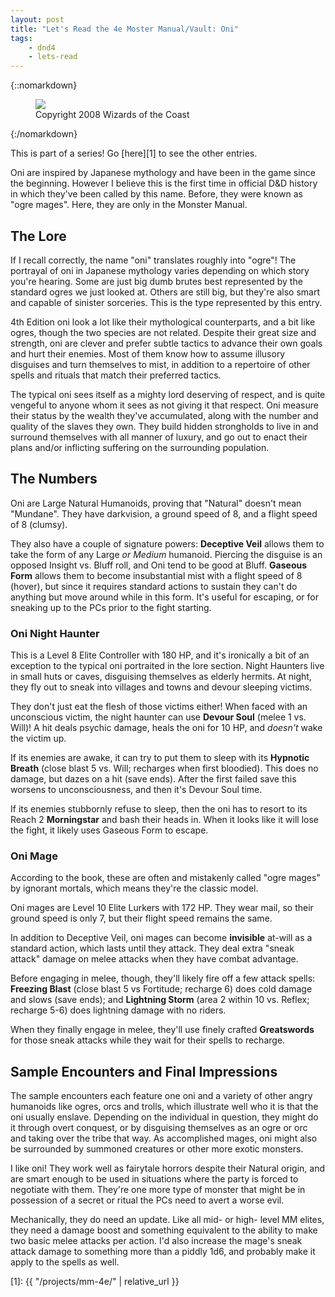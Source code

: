 ```yaml
---
layout: post
title: "Let's Read the 4e Moster Manual/Vault: Oni"
tags:
    - dnd4
    - lets-read
---
```


{::nomarkdown}
<figure class="left">
  <img src="{{ "/assets/wir-mm-4e-oni.png" | absolute_url }}"/>
  <figcaption>
    Copyright 2008 Wizards of the Coast
  </figcaption>
</figure>
{:/nomarkdown}

This is part of a series! Go [here][1] to see the other entries.

Oni are inspired by Japanese mythology and have been in the game since the
beginning. However I believe this is the first time in official D&D history in
which they've been called by this name. Before, they were known as "ogre
mages". Here, they are only in the Monster Manual.

## The Lore

If I recall correctly, the name "oni" translates roughly into "ogre"! The
portrayal of oni in Japanese mythology varies depending on which story you're
hearing. Some are just big dumb brutes best represented by the standard ogres we
just looked at. Others are still big, but they're also smart and capable of
sinister sorceries. This is the type represented by this entry.

4th Edition oni look a lot like their mythological counterparts, and a bit like
ogres, though the two species are not related. Despite their great size and
strength, oni are clever and prefer subtle tactics to advance their own goals
and hurt their enemies. Most of them know how to assume illusory disguises and
turn themselves to mist, in addition to a repertoire of other spells and rituals
that match their preferred tactics.

The typical oni sees itself as a mighty lord deserving of respect, and is quite
vengeful to anyone whom it sees as not giving it that respect. Oni measure their
status by the wealth they've accumulated, along with the number and quality of
the slaves they own. They build hidden strongholds to live in and surround
themselves with all manner of luxury, and go out to enact their plans and/or
inflicting suffering on the surrounding population.

## The Numbers

Oni are Large Natural Humanoids, proving that "Natural" doesn't mean
"Mundane". They have darkvision, a ground speed of 8, and a flight speed of 8
(clumsy).

They also have a couple of signature powers: **Deceptive Veil** allows them to
take the form of any Large _or Medium_ humanoid. Piercing the disguise is an
opposed Insight vs. Bluff roll, and Oni tend to be good at Bluff. **Gaseous
Form** allows them to become insubstantial mist with a flight speed of 8
(hover), but since it requires standard actions to sustain they can't do
anything but move around while in this form. It's useful for escaping, or for
sneaking up to the PCs prior to the fight starting.

### Oni Night Haunter

This is a Level 8 Elite Controller with 180 HP, and it's ironically a bit of an
exception to the typical oni portraited in the lore section. Night Haunters live
in small huts or caves, disguising themselves as elderly hermits. At night, they
fly out to sneak into villages and towns and devour sleeping victims.

They don't just eat the flesh of those victims either! When faced with an
unconscious victim, the night haunter can use **Devour Soul** (melee 1
vs. Will)! A hit deals psychic damage, heals the oni for 10 HP, and _doesn't_
wake the victim up.

If its enemies are awake, it can try to put them to sleep with its **Hypnotic
Breath** (close blast 5 vs. Will; recharges when first bloodied). This does no
damage, but dazes on a hit (save ends). After the first failed save this worsens
to unconsciousness, and then it's Devour Soul time.

If its enemies stubbornly refuse to sleep, then the oni has to resort to its
Reach 2 **Morningstar** and bash their heads in. When it looks like it will
lose the fight, it likely uses Gaseous Form to escape.

### Oni Mage

According to the book, these are often and mistakenly called "ogre mages" by
ignorant mortals, which means they're the classic model.

Oni mages are Level 10 Elite Lurkers with 172 HP. They wear mail, so their
ground speed is only 7, but their flight speed remains the same.

In addition to Deceptive Veil, oni mages can become **invisible** at-will as a
standard action, which lasts until they attack. They deal extra "sneak attack"
damage on melee attacks when they have combat advantage.

Before engaging in melee, though, they'll likely fire off a few attack spells:
**Freezing Blast** (close blast 5 vs Fortitude; recharge 6) does cold damage and
slows (save ends); and **Lightning Storm** (area 2 within 10 vs. Reflex;
recharge 5-6) does lightning damage with no riders.

When they finally engage in melee, they'll use finely crafted **Greatswords**
for those sneak attacks while they wait for their spells to recharge.

## Sample Encounters and Final Impressions

The sample encounters each feature one oni and a variety of other angry
humanoids like ogres, orcs and trolls, which illustrate well who it is that the
oni usually enslave. Depending on the individual in question, they might do it
through overt conquest, or by disguising themselves as an ogre or orc and taking
over the tribe that way. As accomplished mages, oni might also be surrounded by
summoned creatures or other more exotic monsters.

I like oni! They work well as fairytale horrors despite their Natural origin,
and are smart enough to be used in situations where the party is forced to
negotiate with them. They're one more type of monster that might be in
possession of a secret or ritual the PCs need to avert a worse evil.

Mechanically, they do need an update. Like all mid- or high- level MM elites,
they need a damage boost and something equivalent to the ability to make two
basic melee attacks per action. I'd also increase the mage's sneak attack damage
to something more than a piddly 1d6, and probably make it apply to the spells as
well.

[1]: {{ "/projects/mm-4e/" | relative_url }}
